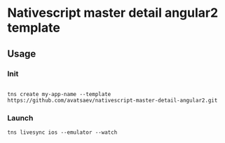 # Nativescript master detail angular2 template 

## Usage

### Init

```

tns create my-app-name --template https://github.com/avatsaev/nativescript-master-detail-angular2.git
```

### Launch

```
tns livesync ios --emulator --watch 

```
